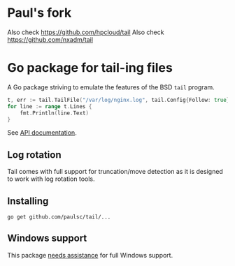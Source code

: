 # Paul's fork

Also check https://github.com/hpcloud/tail
Also check https://github.com/nxadm/tail

# Go package for tail-ing files

A Go package striving to emulate the features of the BSD `tail` program. 

```Go
t, err := tail.TailFile("/var/log/nginx.log", tail.Config{Follow: true})
for line := range t.Lines {
    fmt.Println(line.Text)
}
```

See [API documentation](http://godoc.org/github.com/paulsc/tail).

## Log rotation

Tail comes with full support for truncation/move detection as it is
designed to work with log rotation tools.

## Installing

    go get github.com/paulsc/tail/...

## Windows support

This package [needs assistance](https://github.com/paulsc/tail/labels/Windows) for full Windows support.
